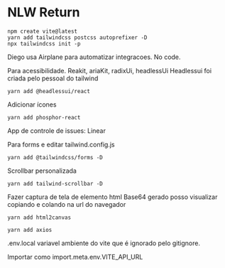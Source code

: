 # NLW Return



 ```console
 npm create vite@latest
 yarn add tailwindcss postcss autoprefixer -D
 npx tailwindcss init -p
 ```

Diego usa Airplane para automatizar integracoes. No code.

Para acessibilidade. Reakit, ariaKit, radixUi, headlessUi
Headlessui foi criada pelo pessoal do tailwind

 ```console
 yarn add @headlessui/react
 ```

Adicionar ícones

 ```console
yarn add phosphor-react
 ```

App de controle de issues: Linear

Para forms e editar tailwind.config.js
 ```console
 yarn add @tailwindcss/forms -D
 ```

Scrollbar personalizada
 ```console
 yarn add tailwind-scrollbar -D
 ```

Fazer captura de tela de elemento html
Base64 gerado posso visualizar copiando e colando na url do navegador

 ```console
 yarn add html2canvas
 ```


 ```console
 yarn add axios
 ```

.env.local variavel ambiente do vite que é ignorado pelo gitignore.

Importar como import.meta.env.VITE_API_URL

 ```console
 
 ```


 ```console
 
 ```


 ```console
 
 ```


 ```console
 
 ```